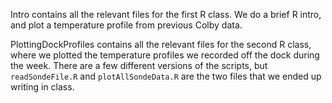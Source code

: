 Intro contains all the relevant files for the first R class. We do a brief R intro, and plot a temperature profile from previous Colby data.

PlottingDockProfiles contains all the relevant files for the second R class, where we plotted the temperature profiles we recorded off the dock during the week. There are a few different versions of the scripts, but `readSondeFile.R` and `plotAllSondeData.R` are the two files that we ended up writing in class.
